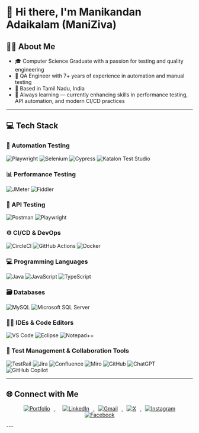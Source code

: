 # 👋 Hi there, I'm Manikandan Adaikalam (ManiZiva)

## 🧑‍💻 About Me
- 🎓 Computer Science Graduate with a passion for testing and quality engineering
- 🧪 QA Engineer with 7+ years of experience in automation and manual testing
- 📍 Based in Tamil Nadu, India
- 🧠 Always learning — currently enhancing skills in performance testing, API automation, and modern CI/CD practices
---

## 💻 Tech Stack

### 🧪 Automation Testing
![Playwright](https://img.shields.io/badge/Playwright-%23000000.svg?style=for-the-badge&logo=playwright&logoColor=white)
![Selenium](https://img.shields.io/badge/Selenium-43B02A.svg?style=for-the-badge&logo=selenium&logoColor=white)
![Cypress](https://img.shields.io/badge/Cypress-%23172BF4.svg?style=for-the-badge&logo=cypress&logoColor=white)
![Katalon Test Studio](https://img.shields.io/badge/Katalon-32C766.svg?style=for-the-badge&logo=katalon&logoColor=white)

### 📊 Performance Testing
![JMeter](https://img.shields.io/badge/Apache%20JMeter-D22128.svg?style=for-the-badge&logo=apache-jmeter&logoColor=white)
![Fiddler](https://img.shields.io/badge/Fiddler-009688.svg?style=for-the-badge&logoColor=white)

### 🔌 API Testing
![Postman](https://img.shields.io/badge/Postman-FF6C37.svg?style=for-the-badge&logo=postman&logoColor=white)
![Playwright](https://img.shields.io/badge/Playwright-%23000000.svg?style=for-the-badge&logo=playwright&logoColor=white)

### ⚙️ CI/CD & DevOps
![CircleCI](https://img.shields.io/badge/CircleCI-%23161616.svg?style=for-the-badge&logo=circleci&logoColor=white)
![GitHub Actions](https://img.shields.io/badge/GitHub%20Actions-%232671E5.svg?style=for-the-badge&logo=githubactions&logoColor=white)
![Docker](https://img.shields.io/badge/Docker-%230db7ed.svg?style=for-the-badge&logo=docker&logoColor=white)

### 💻 Programming Languages
![Java](https://img.shields.io/badge/Java-%23ED8B00.svg?style=for-the-badge&logo=openjdk&logoColor=white)
![JavaScript](https://img.shields.io/badge/JavaScript-%23323330.svg?style=for-the-badge&logo=javascript&logoColor=%23F7DF1E)
![TypeScript](https://img.shields.io/badge/TypeScript-%23007ACC.svg?style=for-the-badge&logo=typescript&logoColor=white)

### 🗃️ Databases
![MySQL](https://img.shields.io/badge/MySQL-4479A1.svg?style=for-the-badge&logo=mysql&logoColor=white)
![Microsoft SQL Server](https://img.shields.io/badge/SQL%20Server-CC2927?style=for-the-badge&logo=microsoftsqlserver&logoColor=white)

### 🧑‍💻 IDEs & Code Editors
![VS Code](https://img.shields.io/badge/VS%20Code-007ACC?style=for-the-badge&logo=visual-studio-code&logoColor=white)
![Eclipse](https://img.shields.io/badge/Eclipse-2C2255.svg?style=for-the-badge&logo=eclipse&logoColor=white)
![Notepad++](https://img.shields.io/badge/Notepad++-90E59A.svg?style=for-the-badge&logo=notepadplusplus&logoColor=black)

### 🧾 Test Management & Collaboration Tools
![TestRail](https://img.shields.io/badge/TestRail-1f6feb?style=for-the-badge&logoColor=white)
![Jira](https://img.shields.io/badge/Jira-%230A0FFF.svg?style=for-the-badge&logo=jira&logoColor=white)
![Confluence](https://img.shields.io/badge/Confluence-%23172BF4.svg?style=for-the-badge&logo=confluence&logoColor=white)
![Miro](https://img.shields.io/badge/Miro-050038.svg?style=for-the-badge&logo=miro&logoColor=white)
![GitHub](https://img.shields.io/badge/GitHub-%23121011.svg?style=for-the-badge&logo=github&logoColor=white)
![ChatGPT](https://img.shields.io/badge/ChatGPT-10a37f?style=for-the-badge&logo=openai&logoColor=white)
![GitHub Copilot](https://img.shields.io/badge/Copilot-1e2b3c?style=for-the-badge&logo=github&logoColor=white)

---

## 🌐 Connect with Me

<p align="center">
  <a href="https://maniziva.github.io/MyPortfolio/" target="_blank" style="margin-right: 10px;">
    <img src="https://img.icons8.com/ios-filled/48/000000/domain.png" alt="Portfolio" style="margin: 0 10px;" />
  </a>
  <a href="https://linkedin.com/in/manikandan-adaikalam" target="_blank">
    <img src="https://img.icons8.com/ios-filled/48/0077B5/linkedin.png" alt="LinkedIn" style="margin: 0 10px;" />
  </a>
  <a href="mailto:manizivamsd@gmail.com" target="_blank">
    <img src="https://img.icons8.com/ios-filled/48/D14836/gmail.png" alt="Gmail" style="margin: 0 10px;" />
  </a>
  <a href="https://x.com/mani_ziva" target="_blank">
    <img src="https://img.icons8.com/ios-filled/48/000000/twitterx--v2.png" alt="X" style="margin: 0 10px;" />
  </a>
  <a href="https://instagram.com/maniziva" target="_blank">
    <img src="https://img.icons8.com/ios-filled/48/E4405F/instagram-new.png" alt="Instagram" style="margin: 0 10px;" />
  </a>
  <a href="https://facebook.com/mani.ziva" target="_blank">
    <img src="https://img.icons8.com/ios-filled/48/1877F2/facebook-new.png" alt="Facebook" style="margin: 0 10px;" />
  </a>
</p>
---

